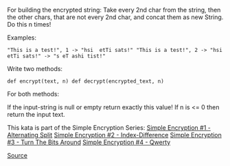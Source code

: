 For building the encrypted string:
Take every 2nd char from the string, then the other chars, that are not every 2nd char, and concat them as new String.
Do this n times!

Examples:

`"This is a test!", 1 -> "hsi  etTi sats!"
"This is a test!", 2 -> "hsi  etTi sats!" -> "s eT ashi tist!"`

Write two methods:

`def encrypt(text, n)
def decrypt(encrypted_text, n)`

For both methods:

If the input-string is null or empty return exactly this value!
If n is <= 0 then return the input text.

This kata is part of the Simple Encryption Series:
[Simple Encryption #1 - Alternating Split](https://www.codewars.com/kata/simple-encryption-number-1-alternating-split)
[Simple Encryption #2 - Index-Difference](https://www.codewars.com/kata/simple-encryption-number-2-index-difference)
[Simple Encryption #3 - Turn The Bits Around](https://www.codewars.com/kata/simple-encryption-number-3-turn-the-bits-around)
[Simple Encryption #4 - Qwerty](https://www.codewars.com/kata/simple-encryption-number-4-qwerty)

[Source](https://www.codewars.com/kata/57814d79a56c88e3e0000786)
